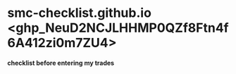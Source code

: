 # smc-checklist.github.io <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>

#### checklist before entering my trades

